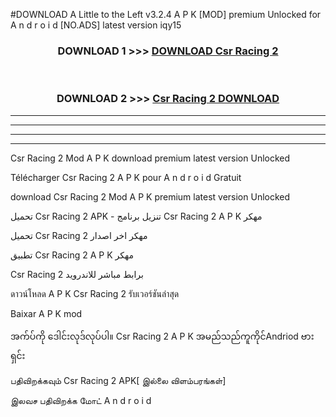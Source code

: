 #DOWNLOAD A Little to the Left v3.2.4 A P K [MOD] premium Unlocked for A n d r o i d [NO.ADS] latest version iqy15 



<div align="center">

<h3>DOWNLOAD 1 >>> <a href="https://downloadmod1.web.app/?judul=Csr Racing 2 ">DOWNLOAD Csr Racing 2 </a></h3><br>

<h3>DOWNLOAD 2 >>> <a href="https://downloadmod1.web.app/?judul=Csr Racing 2 ">Csr Racing 2  DOWNLOAD </a></h3>

</div>


----------------------------------------------------------

----------------------------------------------------------

----------------------------------------------------------

----------------------------------------------------------


Csr Racing 2  Mod A P K download premium latest version Unlocked

Télécharger Csr Racing 2  A P K pour A n d r o i d Gratuit

download Csr Racing 2  Mod A P K premium latest version Unlocked

تحميل Csr Racing 2  APK - تنزيل برنامج Csr Racing 2  A P K مهكر

تحميل Csr Racing 2  مهكر اخر اصدار

تطبيق Csr Racing 2  A P K مهكر

Csr Racing 2  برابط مباشر للاندرويد

ดาวน์โหลด A P K Csr Racing 2  รับเวอร์ชันล่าสุด

Baixar A P K mod

အက်ပ်ကို ဒေါင်းလုဒ်လုပ်ပါ။ Csr Racing 2  A P K အမည်သည်ကူကိုင်Andriod ဗားရှင်း

பதிவிறக்கவும் Csr Racing 2  APK[ இல்லை விளம்பரங்கள்] 
 
இலவச பதிவிறக்க மோட் A n d r o i d



